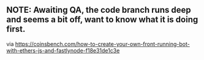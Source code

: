 ## NOTE: Awaiting QA, the code branch runs deep and seems a bit off, want to know what it is doing first.

via https://coinsbench.com/how-to-create-your-own-front-running-bot-with-ethers-js-and-fastlynode-f18e31de1c3e
